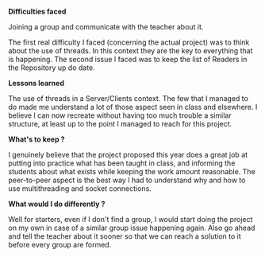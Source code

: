 **Difficulties faced**

Joining a group and communicate with the teacher about it. 

The first real difficulty I faced (concerning the actual project) was to think about the use of threads. In this context they 
are the key to everything that is happening. 
The second issue I faced was to keep the list of Readers in the Repository up do date. 


**Lessons learned**

The use of threads in a Server/Clients context. The few that I managed to do made me understand a lot of those aspect seen in class and elsewhere. 
I believe I can now recreate without having too much trouble a similar structure, at least up to the point I managed to reach for this project.

**What's to keep ?**

I genuinely believe that the project proposed this year does a great job at putting into practice what has been taught in class, and informing the students about what exists
while keeping the work amount reasonable. The peer-to-peer aspect is the best way I had to understand why and how to use multithreading and socket connections.   

**What would I do differently ?**

Well for starters, even if I don't find a group, I would start doing the project on my own in case of a similar group issue happening again. Also 
go ahead and tell the teacher about it sooner so that we can reach a solution to it before every group are formed.